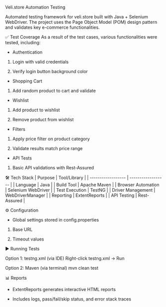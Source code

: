 Veli.store Automation Testing

Automated testing framework for veli.store built with Java + Selenium WebDriver.
The project uses the Page Object Model (POM) design pattern and validates key e-commerce functionalities.

✅ Test Coverage
As a result of the test cases, various functionalities were tested, including:

-   Authentication

1) Login with valid credentials

2) Verify login button background color

- Shopping Cart

1) Add random product to cart and validate

- Wishlist

1) Add product to wishlist

2) Remove product from wishlist

- Filters

1) Apply price filter on product category

2) Validate results match price range

- API Tests

1) Basic API validations with Rest-Assured

🛠 Tech Stack
| Purpose            | Tool/Library       |
| ------------------ | ------------------ |
| Language           | Java               |
| Build Tool         | Apache Maven       |
| Browser Automation | Selenium WebDriver |
| Test Execution     | TestNG             |
| Driver Management  | WebDriverManager   |
| Reporting          | ExtentReports      |
| API Testing        | Rest-Assured       |

⚙ Configuration

- Global settings stored in config.properties

1) Base URL

2) Timeout values

▶ Running Tests

Option 1: testng.xml (via IDE)
Right-click testng.xml → Run

Option 2: Maven (via terminal)
mvn clean test

📊 Reports

- ExtentReports generates interactive HTML reports

- Includes logs, pass/fail/skip status, and error stack traces
